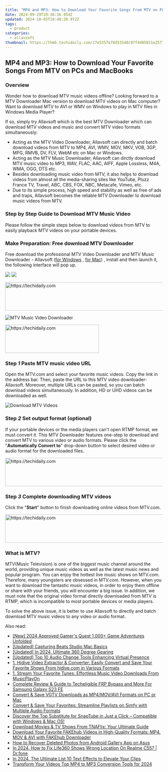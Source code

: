 ```yaml
---
title: "MP4 and MP3: How to Download Your Favorite Songs From MTV on PCs and MacBooks"
date: 2024-09-29T19:36:16.954Z
updated: 2024-10-05T19:40:20.972Z
tags:
  - product
categories:
  - allavsoft
thumbnail: https://thmb.techidaily.com/17e5357e78d53548c97f4d85021e25770f5faa06fc039457c29951eca12e67ea.jpg
---
```


## MP4 and MP3: How to Download Your Favorite Songs From MTV on PCs and MacBooks

### Overview

Wonder how to download MTV music videos offline? Looking forward to a MTV Downloader Mac version to download MTV videos on Mac computer? Want to download MTV to AVI or WMV on Windows to play in MTV files in Windows Media Player?

If so, simply try Allavsoft which is the best MTV Downloader which can download MTV videos and music and convert MTV video formats simultaneously:

* Acting as the MTV Video Downloader, Allavsoft can directly and batch download videos from MTV to MP4, AVI, WMV, MOV, MKV, VOB, 3GP, MPG, RMVB, DV, FLV, WebM etc on Mac or Windows.
* Acting as the MTV Music Downloader, Allavsoft can dirctly download MTV music video to MP3, WAV, FLAC, AAC, AIFF, Apple Lossless, M4A, WMA, OGG, DTS etc.
* Besides downloading music video from MTV, it also helps to download videos from almost all the media-sharing sites like YouTube, Pluzz France TV, Travel, ABC, CBS, FOX, NBC, Metacafe, Vimeo, etc.
* Due to its simple process, high speed and stability as well as free of ads and traps, Allavsoft becomes the reliable MTV Downloader to download music videos from MTV.

### Step by Step Guide to Download MTV Music Video

Please follow the simple steps below to download videos from MTV to easily playback MTV videos on your portable devices.

### Make Preparation: Free download MTV Downloader

Free download the professional MTV Video Downloader and MTV Music Downloader - Allavsoft ([for Windows](https://tools.techidaily.com/allavsoft/products/) , [for Mac](https://tools.techidaily.com/allavsoft/products/)) , install and then launch it, the following interface will pop up.

[![](https://www.allavsoft.com/how-to/../images/how-to/free-download-win.jpg)](https://tools.techidaily.com/allavsoft/products/) [![](https://www.allavsoft.com/how-to/../images/how-to/free-download-mac.jpg)](https://tools.techidaily.com/allavsoft/products/)

<!-- affiliate ads begin -->
<a href="https://appsumo.8odi.net/c/5597632/2144280/7443" target="_top" id="2144280">
  <img src="//a.impactradius-go.com/display-ad/7443-2144280" border="0" alt="https://techidaily.com" width="600" height="90"/>
</a>
<img height="0" width="0" src="https://appsumo.8odi.net/i/5597632/2144280/7443" style="position:absolute;visibility:hidden;" border="0" />
<!-- affiliate ads end -->

![MTV Music Video Downloader](https://www.allavsoft.com/how-to/../images/allavsoft/screen-shot-600.jpg)

<!-- affiliate ads begin -->
<a href="https://25home.pxf.io/c/5597632/2148645/16836" target="_top" id="2148645">
  <img src="//a.impactradius-go.com/display-ad/16836-2148645" border="0" alt="https://techidaily.com" width="300" height="90"/>
</a>
<img height="0" width="0" src="https://25home.pxf.io/i/5597632/2148645/16836" style="position:absolute;visibility:hidden;" border="0" />
<!-- affiliate ads end -->

### Step _1_ Paste MTV music video URL

Open the MTV.com and select your favorite music videos. Copy the link in the address bar. Then, paste the URL to this MTV video downloader-Allavsoft. Moreover, multiple URLs can be pasted, so you can batch download videos simultaneously. In addition, HD or UHD videos can be downloaded as well.

![Download MTV Videos](https://www.allavsoft.com/how-to/../images/how-to/mtv-download/download-mtv-videos.jpg)

### Step _2_ Set output format (optional)

If your portable devices or the media players can't open RTMP format, we must convert it. This MTV Downloader features one-step to download and convert MTV to various video or audio formats. Please click the "**Automatically Convert to**" drop-down button to select desired video or audio format for the downloaded files.

<!-- affiliate ads begin -->
<a href="https://aligracehair.sjv.io/c/5597632/1925489/19272" target="_top" id="1925489">
  <img src="//a.impactradius-go.com/display-ad/19272-1925489" border="0" alt="https://techidaily.com" width="728" height="90"/>
</a>
<img height="0" width="0" src="https://aligracehair.sjv.io/i/5597632/1925489/19272" style="position:absolute;visibility:hidden;" border="0" />
<!-- affiliate ads end -->

### Step _3_ Complete downloading MTV videos

Click the "**Start**" button to finish downloading online videos from MTV.com.

<!-- affiliate ads begin -->
<a href="https://aligracehair.sjv.io/c/5597632/1997648/19272" target="_top" id="1997648">
  <img src="//a.impactradius-go.com/display-ad/19272-1997648" border="0" alt="https://techidaily.com" width="728" height="90"/>
</a>
<img height="0" width="0" src="https://aligracehair.sjv.io/i/5597632/1997648/19272" style="position:absolute;visibility:hidden;" border="0" />
<!-- affiliate ads end -->

### What is MTV?

MTV(Music Television) is one of the biggest music channel around the world, providing unique music videos as well as the latest music news and popular program. You can enjoy the hottest live music shows on MTV.com. Therefore, many youngsters are obsessed in MTV.com. However, when you want to download the fantastic music videos, in order to enjoy them offline or share with your friends, you will encounter a big issue. In addition, we must note that the original video format directly downloaded from MTV is RTMP, which is incompatible to most portable devices or media players.

To solve the above issue, it is better to use Allavsoft to directly and batch download MTV music videos to any video or audio format.

<ins class="adsbygoogle"
     style="display:block"
     data-ad-format="autorelaxed"
     data-ad-client="ca-pub-7571918770474297"
     data-ad-slot="1223367746"></ins>

<ins class="adsbygoogle"
     style="display:block"
     data-ad-client="ca-pub-7571918770474297"
     data-ad-slot="8358498916"
     data-ad-format="auto"
     data-full-width-responsive="true"></ins>

<span class="atpl-alsoreadstyle">Also read:</span>
<div><ul>
<li><a href="https://youtube-blog.techidaily.com/024-approved-gamers-quest-1000plus-game-adventures-unfolded/"><u>[New] 2024 Approved Gamer's Quest 1,000+ Game Adventures Unfolded</u></a></li>
<li><a href="https://screen-mirroring-recording.techidaily.com/updated-capturing-beats-studio-mac-basics/"><u>[Updated] Capturing Beats Studio Mac Basics</u></a></li>
<li><a href="https://vp-tips.techidaily.com/updated-in-2024-ultimate-360-degree-gearing/"><u>[Updated] In 2024, Ultimate 360 Degree Gearing</u></a></li>
<li><a href="https://some-skills.techidaily.com/updated-top-10-audio-change-tools-enhancing-virtual-presence/"><u>[Updated] Top 10 Audio Change Tools Enhancing Virtual Presence</u></a></li>
<li><a href="https://win-data.techidaily.com/1-hidive-video-extractor-and-converter-easily-convert-and-save-your-favorite-shows-from-hidivecom-in-various-formats/"><u>1. Hidive Video Extractor & Converter: Easily Convert and Save Your Favorite Shows From hidive.com in Various Formats</u></a></li>
<li><a href="https://win-data.techidaily.com/1-stream-your-favorite-tunes-effortless-music-video-downloads-from-musicplayon/"><u>1. Stream Your Favorite Tunes: Effortless Music Video Downloads From MusicPlayOn</u></a></li>
<li><a href="https://android-unlock.techidaily.com/complete-review-and-guide-to-techeligible-frp-bypass-and-more-for-samsung-galaxy-s23-fe-by-drfone-android/"><u>Complete Review & Guide to Techeligible FRP Bypass and More For Samsung Galaxy S23 FE</u></a></li>
<li><a href="https://win-data.techidaily.com/convert-and-save-vgtv-downloads-as-mp4movavi-formats-on-pc-or-mac/"><u>Convert & Save VGTV Downloads as MP4/MOV/AVI Formats on PC or Mac</u></a></li>
<li><a href="https://win-data.techidaily.com/convert-and-save-your-favorites-streamline-playlists-on-simfy-with-multiple-audio-formats/"><u>Convert & Save Your Favorites: Streamline Playlists on Simfy with Multiple Audio Formats</u></a></li>
<li><a href="https://win-data.techidaily.com/discover-the-top-substitute-for-snaptube-in-just-a-click-compatible-with-windows-and-mac-os/"><u>Discover the Top Substitute for SnapTube in Just a Click – Compatible with Windows & Mac OS!</u></a></li>
<li><a href="https://win-data.techidaily.com/download-movies-and-tv-shows-from-tnaflix-your-ultimate-guide/"><u>Download Movies & TV Shows From TNAFlix: Your Ultimate Guide</u></a></li>
<li><a href="https://win-data.techidaily.com/download-your-favorite-fakehub-videos-in-high-quality-formats-mp4-mov-and-avi-with-fakehub-downloader/"><u>Download Your Favorite FAKEhub Videos in High-Quality Formats: MP4, MOV & AVI with FAKEhub Downloader</u></a></li>
<li><a href="https://blog-min.techidaily.com/how-to-recover-deleted-photos-from-android-gallery-app-on-asus-by-stellar-photo-recovery-android-mobile-photo-recover/"><u>How to Recover Deleted Photos from Android Gallery App on Asus</u></a></li>
<li><a href="https://review-topics.techidaily.com/in-2024-how-to-fix-life360-shows-wrong-location-on-realme-c55-drfone-by-drfone-virtual-android/"><u>In 2024, How to Fix Life360 Shows Wrong Location On Realme C55? | Dr.fone</u></a></li>
<li><a href="https://some-guidance.techidaily.com/in-2024-the-ultimate-list-10-text-effects-to-elevate-your-clips/"><u>In 2024, The Ultimate List 10 Text Effects to Elevate Your Clips</u></a></li>
<li><a href="https://video-creation-software.techidaily.com/transform-your-videos-top-mp4-to-mp3-conversion-tools-for-2024/"><u>Transform Your Videos Top MP4 to MP3 Conversion Tools for 2024</u></a></li>
</ul></div>

